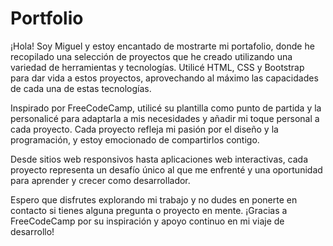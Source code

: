 # Portfolio

¡Hola! Soy Miguel y estoy encantado de mostrarte mi portafolio, donde he recopilado una selección de proyectos que he creado utilizando una variedad de herramientas y tecnologías. Utilicé HTML, CSS y Bootstrap para dar vida a estos proyectos, aprovechando al máximo las capacidades de cada una de estas tecnologías.

Inspirado por FreeCodeCamp, utilicé su plantilla como punto de partida y la personalicé para adaptarla a mis necesidades y añadir mi toque personal a cada proyecto. Cada proyecto refleja mi pasión por el diseño y la programación, y estoy emocionado de compartirlos contigo.

Desde sitios web responsivos hasta aplicaciones web interactivas, cada proyecto representa un desafío único al que me enfrenté y una oportunidad para aprender y crecer como desarrollador.

Espero que disfrutes explorando mi trabajo y no dudes en ponerte en contacto si tienes alguna pregunta o proyecto en mente. ¡Gracias a FreeCodeCamp por su inspiración y apoyo continuo en mi viaje de desarrollo!
